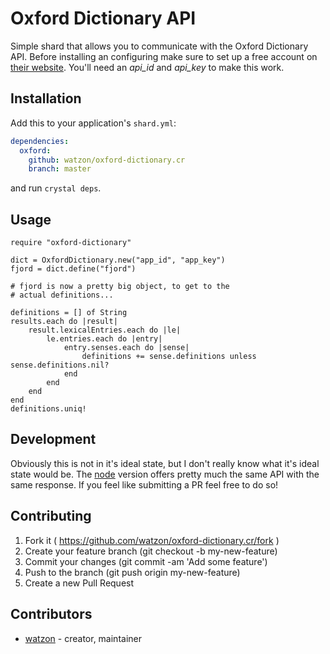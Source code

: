 # Oxford Dictionary API

Simple shard that allows you to communicate with the Oxford Dictionary API. Before installing an configuring make sure to set up a free account on [their website](https://developer.oxforddictionaries.com/). You'll need an *api_id* and *api_key* to make this work.

## Installation

Add this to your application's `shard.yml`:

```yaml
dependencies:
  oxford:
    github: watzon/oxford-dictionary.cr
    branch: master
```

and run `crystal deps`.

## Usage

```crystal
require "oxford-dictionary"

dict = OxfordDictionary.new("app_id", "app_key")
fjord = dict.define("fjord")

# fjord is now a pretty big object, to get to the
# actual definitions...

definitions = [] of String
results.each do |result|
    result.lexicalEntries.each do |le|
        le.entries.each do |entry|
            entry.senses.each do |sense|
                definitions += sense.definitions unless sense.definitions.nil?
            end
        end
    end
end
definitions.uniq!
```

## Development

Obviously this is not in it's ideal state, but I don't really know what it's ideal state would be. The [node](https://www.npmjs.com/package/oxford-dictionary) version offers pretty much the same API with the same response. If you feel like submitting a PR feel free to do so!

## Contributing

1. Fork it ( https://github.com/watzon/oxford-dictionary.cr/fork )
2. Create your feature branch (git checkout -b my-new-feature)
3. Commit your changes (git commit -am 'Add some feature')
4. Push to the branch (git push origin my-new-feature)
5. Create a new Pull Request

## Contributors

- [watzon](https://github.com/watzon)  - creator, maintainer
